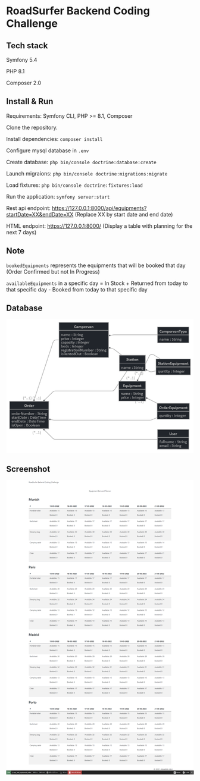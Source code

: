 # RoadSurfer Backend Coding Challenge

## Tech stack

Symfony 5.4

PHP 8.1

Composer 2.0 

## Install & Run

Requirements: Symfony CLI, PHP >= 8.1, Composer 

Clone the repository.

Install dependencies: `composer install`

Configure mysql database in `.env`

Create database: `php bin/console doctrine:database:create`

Launch migraions: `php bin/console doctrine:migrations:migrate`

Load fixtures: `php bin/console doctrine:fixtures:load`

Run the application: `symfony server:start`

Rest api endpoint: https://127.0.0.1:8000/api/equipments?startDate=XX&endDate=XX (Replace XX by start date and end date)

HTML endpoint: https://127.0.0.1:8000/ (Display a table with planning for the next 7 days)

## Note
`bookedEquipments` represents the equipments that will be booked that day (Order Confirmed but not In Progress)

`availableEquipments` in a specific day = In Stock + Returned from today to that specific day - Booked from today to that specific day

## Database
![database](database.png)

## Screenshot
![screencapture](screencapture.png)
